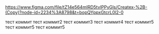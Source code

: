 https://www.figma.com/file/tZ14e564mIRD5tvlPPyGls/Createx-%2B-(Copy)?node-id=2234%3A8798&t=bopQYppxGtcrL0l2-0

тест коммит
тест коммит2
тест коммит3
тест коммит4
тест коммит5
тест коммит5
тест коммит5